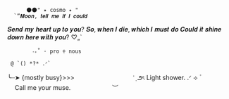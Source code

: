           🌑🌑" ✦ cosmo ✦ "
      `”𝑴𝒐𝒐𝒏, 𝒕𝒆𝒍𝒍 𝒎𝒆 𝒊𝒇 𝑰 𝒄𝒐𝒖𝒍𝒅
𝑺𝒆𝒏𝒅 𝒎𝒚 𝒉𝒆𝒂𝒓𝒕 𝒖𝒑 𝒕𝒐 𝒚𝒐𝒖?
𝑺𝒐, 𝒘𝒉𝒆𝒏 𝑰 𝒅𝒊𝒆, 𝒘𝒉𝒊𝒄𝒉 𝑰 𝒎𝒖𝒔𝒕 𝒅𝒐
𝑪𝒐𝒖𝒍𝒅 𝒊𝒕 𝒔𝒉𝒊𝒏𝒆 𝒅𝒐𝒘𝒏 𝒉𝒆𝒓𝒆 𝒘𝒊𝒕𝒉 𝒚𝒐𝒖? ♡„`
 
            ‧₊˚ ⋅ pro ♰ nous

     @ `() *?* .ᐟ`

╰┈➤ {mostly busy}>>>
ㅤㅤㅤㅤㅤㅤ ㅤ
ㅤ     ㅤ   ݂   ͘ ౨ৎ   Light shower.  .ᐟ ⟢  ۫ 
ㅤㅤㅤㅤ  ㅤ Call me your muse.
ㅤㅤㅤㅤㅤㅤㅤ︶ 
